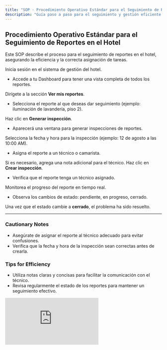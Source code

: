 ```yaml
---
title: "SOP · Procedimiento Operativo Estándar para el Seguimiento de Reportes en el Hotel"
description: "Guía paso a paso para el seguimiento y gestión eficiente de reportes."
---
```


## Procedimiento Operativo Estándar para el Seguimiento de Reportes en el Hotel

Este SOP describe el proceso para el seguimiento de reportes en el hotel, asegurando la eficiencia y la correcta asignación de tareas.

<Steps titleSize="h3">
  <Step title="Paso 1 · Acceder al Dashboard" icon="eye" iconType="solid" stepNumber={1}>
    Inicia sesión en el sistema de gestión del hotel.
    <ul>
      <li>Accede a tu Dashboard para tener una vista completa de todos los reportes.</li>
    </ul>
  </Step>

  <Step title="Paso 2 · Ver Reportes" icon="eye" iconType="solid" stepNumber={2}>
    Dirígete a la sección <strong>Ver mis reportes</strong>.
    <ul>
      <li>Selecciona el reporte al que deseas dar seguimiento (ejemplo: iluminación de lavandería, piso 2).</li>
    </ul>
  </Step>

  <Step title="Paso 3 · Generar Inspección" icon="plus" iconType="solid" stepNumber={3}>
    Haz clic en <strong>Generar inspección</strong>.
    <ul>
      <li>Aparecerá una ventana para generar inspecciones de reportes.</li>
    </ul>
  </Step>

  <Step title="Paso 4 · Configurar Inspección" icon="calendar" iconType="solid" stepNumber={4}>
    Selecciona la fecha y hora para la inspección (ejemplo: 12 de agosto a las 10:00 AM).
    <ul>
      <li>Asigna el reporte a un técnico o camarista.</li>
    </ul>
  </Step>

  <Step title="Paso 5 · Añadir Notas (opcional)" icon="pencil" iconType="solid" stepNumber={5}>
    Si es necesario, agrega una nota adicional para el técnico.
  </Step>

  <Step title="Paso 6 · Crear Inspección" icon="clipboard-check" iconType="solid" stepNumber={6}>
    Haz clic en <strong>Crear inspección</strong>.
    <ul>
      <li>Verifica que el reporte tenga un técnico asignado.</li>
    </ul>
  </Step>

  <Step title="Paso 7 · Monitorear Progreso" icon="chart-bar" iconType="solid" stepNumber={7}>
    Monitorea el progreso del reporte en tiempo real.
    <ul>
      <li>Observa los cambios de estado: pendiente, en progreso, cerrado.</li>
    </ul>
  </Step>

  <Step title="Paso 8 · Finalizar Proceso" icon="flag" iconType="solid" stepNumber={8}>
    Una vez que el estado cambie a <strong>cerrado</strong>, el problema ha sido resuelto.
  </Step>
</Steps>

---

### Cautionary Notes

- Asegúrate de asignar el reporte al técnico adecuado para evitar confusiones.
- Verifica que la fecha y hora de la inspección sean correctas antes de crearla.

### Tips for Efficiency

- Utiliza notas claras y concisas para facilitar la comunicación con el técnico.
- Revisa regularmente el estado de los reportes para mantener un seguimiento efectivo.

<iframe
  className="w-full aspect-video rounded-xl"
  src="https://loom.com/share/13bbd4b422704249a8668a7986aa6d33"
  title="Panel de Jefe Técnico en NEIO"
  frameBorder="0"
  allow="accelerometer; autoplay; clipboard-write; encrypted-media; gyroscope; picture-in-picture"
  allowFullScreen
  loading="lazy"
></iframe>
